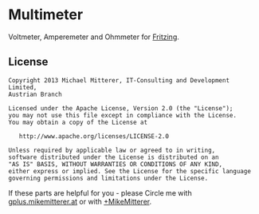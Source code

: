 # Multimeter
Voltmeter, Amperemeter and Ohmmeter for [Fritzing][50].

## License
    Copyright 2013 Michael Mitterer, IT-Consulting and Development Limited,
    Austrian Branch

    Licensed under the Apache License, Version 2.0 (the "License");
    you may not use this file except in compliance with the License.
    You may obtain a copy of the License at

       http://www.apache.org/licenses/LICENSE-2.0

    Unless required by applicable law or agreed to in writing,
    software distributed under the License is distributed on an
    "AS IS" BASIS, WITHOUT WARRANTIES OR CONDITIONS OF ANY KIND,
    either express or implied. See the License for the specific language
    governing permissions and limitations under the License.

If these parts are helpful for you - please Circle me with [gplus.mikemitterer.at](http://gplus.mikemitterer.at/) or with [+MikeMitterer](https://plus.google.com/+MikeMitterer).

[50]: http://fritzing.org/


